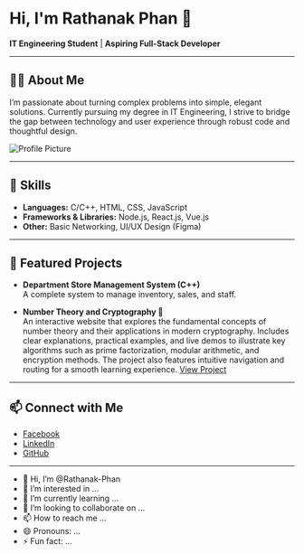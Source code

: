 # Hi, I'm Rathanak Phan 👋

**IT Engineering Student** | **Aspiring Full-Stack Developer**

---

## 👨‍💻 About Me

I’m passionate about turning complex problems into simple, elegant solutions. Currently pursuing my degree in IT Engineering, I strive to bridge the gap between technology and user experience through robust code and thoughtful design.

![Profile Picture](htts://media.licdn.com/dms/image/v2/D5603AQH_Eq6Re_006g/profile-displayphoto-shrink_800_800/B56ZaFkiUsGkAg-/0/1745997670315?e=1754524800&v=beta&t=95j7Auss8x3laWRbZX9FCbKWN9WUY6OwQ7fpuJMvriI)


---


## 🚀 Skills

- **Languages:** C/C++, HTML, CSS, JavaScript
- **Frameworks & Libraries:** Node.js, React.js, Vue.js
- **Other:** Basic Networking, UI/UX Design (Figma)

---

## 🌟 Featured Projects

- **Department Store Management System (C++)**  
  A complete system to manage inventory, sales, and staff.

- **Number Theory and Cryptography 🔐**  
  An interactive website that explores the fundamental concepts of number theory and their applications in modern cryptography. Includes clear explanations, practical examples, and live demos to illustrate key algorithms such as prime      factorization, modular arithmetic, and encryption methods. The project also features intuitive navigation and routing for a smooth learning experience.
  [View Project](https://ite-year2-cryptography.vercel.app/)
  
<!--
- **E-Learning Platform (Vue.js)**  
  A platform allowing students to sign up for courses and take quizzes.  
  [View Project](add-your-link-here)
-->

---

## 📫 Connect with Me

- [Facebook](https://web.facebook.com/ratanak.phan.963)
- [LinkedIn](https://www.linkedin.com/in/rathanak-phan-9312aa348/)
- [GitHub](https://github.com/Rathanak-Phan)

---

<!--
**Fun Fact:**  
“I’m passionate about turning complex problems into simple, elegant solutions.”
-->
- 👋 Hi, I’m @Rathanak-Phan
- 👀 I’m interested in ...
- 🌱 I’m currently learning ...
- 💞️ I’m looking to collaborate on ...
- 📫 How to reach me ...
- 😄 Pronouns: ...
- ⚡ Fun fact: ...

<!---
Rathanak-Phan/Rathanak-Phan is a ✨ special ✨ repository because its `README.md` (this file) appears on your GitHub profile.
You can click the Preview link to take a look at your changes.
--->
